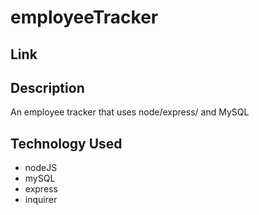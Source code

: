 # employeeTracker

## Link

## Description

An employee tracker that uses node/express/ and MySQL

## Technology Used

- nodeJS
- mySQL
- express
- inquirer

